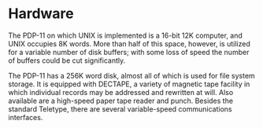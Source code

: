 # Hardware

The PDP-11 on which UNIX is implemented is a 16-bit 12K computer,
and UNIX occupies 8K words. More than half of this space,
however, is utilized for a variable number of disk buffers; with
some loss of speed the number of buffers could be cut significantly.

The PDP-11 has a 256K word disk, almost all of which is used for
file system storage. It is equipped with DECTAPE, a variety of
magnetic tape facility in which individual records may be addressed
and rewritten at will. Also available are a high-speed paper
tape reader and punch. Besides the standard Teletype, there are
several variable-speed communications interfaces.
